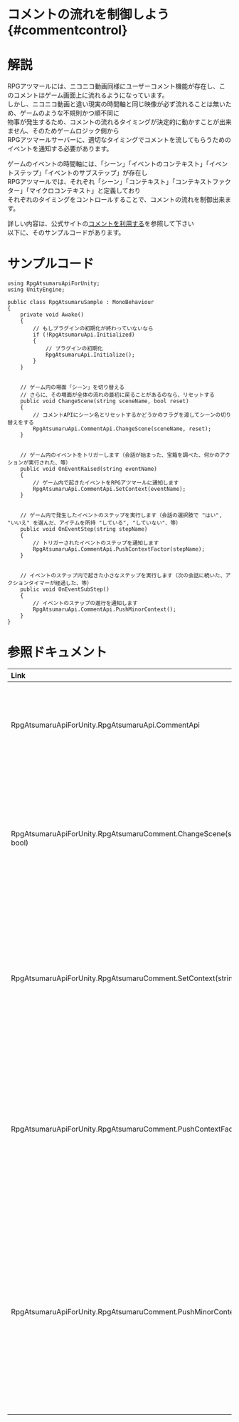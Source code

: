 コメントの流れを制御しよう {#commentcontrol}
===

# 解説

RPGアツマールには、ニコニコ動画同様にユーザーコメント機能が存在し、このコメントはゲーム画面上に流れるようになっています。  
しかし、ニコニコ動画と違い現実の時間軸と同じ映像が必ず流れることは無いため、ゲームのような不規則かつ順不同に  
物事が発生するため、コメントの流れるタイミングが決定的に動かすことが出来ません、そのためゲームロジック側から  
RPGアツマールサーバーに、適切なタイミングでコメントを流してもらうためのイベントを通知する必要があります。

ゲームのイベントの時間軸には、「シーン」「イベントのコンテキスト」「イベントステップ」「イベントのサブステップ」が存在し  
RPGアツマールでは、それぞれ「シーン」「コンテキスト」「コンテキストファクター」「マイクロコンテキスト」と定義しており  
それぞれのタイミングをコントロールすることで、コメントの流れを制御出来ます。

詳しい内容は、公式サイトの[コメントを利用する](https://atsumaru.github.io/api-references/comment)を参照して下さい  
以下に、そのサンプルコードがあります。

# サンプルコード

~~~{.cs}
using RpgAtsumaruApiForUnity;
using UnityEngine;

public class RpgAtsumaruSample : MonoBehaviour
{
    private void Awake()
    {
        // もしプラグインの初期化が終わっていないなら
        if (!RpgAtsumaruApi.Initialized)
        {
            // プラグインの初期化
            RpgAtsumaruApi.Initialize();
        }
    }


    // ゲーム内の場面「シーン」を切り替える
    // さらに、その場面が全体の流れの最初に戻ることがあるのなら、リセットする
    public void ChangeScene(string sceneName, bool reset)
    {
        // コメントAPIにシーン名とリセットするかどうかのフラグを渡してシーンの切り替えをする
        RpgAtsumaruApi.CommentApi.ChangeScene(sceneName, reset);
    }


    // ゲーム内のイベントをトリガーします（会話が始まった、宝箱を調べた、何かのアクションが実行された、等）
    public void OnEventRaised(string eventName)
    {
        // ゲーム内で起きたイベントをRPGアツマールに通知します
        RpgAtsumaruApi.CommentApi.SetContext(eventName);
    }


    // ゲーム内で発生したイベントのステップを実行します（会話の選択肢で "はい", "いいえ" を選んだ、アイテムを所持 "している", "していない"、等）
    public void OnEventStep(string stepName)
    {
        // トリガーされたイベントのステップを通知します
        RpgAtsumaruApi.CommentApi.PushContextFactor(stepName);
    }


    // イベントのステップ内で起きた小さなステップを実行します（次の会話に続いた、アクションタイマーが経過した、等）
    public void OnEventSubStep()
    {
        // イベントのステップの進行を通知します
        RpgAtsumaruApi.CommentApi.PushMinorContext();
    }
}
~~~

# 参照ドキュメント

| Link | Help |
| :--- | :--- |
| RpgAtsumaruApiForUnity.RpgAtsumaruApi.CommentApi | コメントAPIを取得するプロパティ |
| RpgAtsumaruApiForUnity.RpgAtsumaruComment.ChangeScene(string, bool) | RPGアツマールにシーンが変わったことを通知する関数 |
| RpgAtsumaruApiForUnity.RpgAtsumaruComment.SetContext(string) | RPGアツマールにイベントが起きたことを通知する関数 |
| RpgAtsumaruApiForUnity.RpgAtsumaruComment.PushContextFactor(string) | RPGアツマールにイベント内ステップが起きたことを通知する関数 |
| RpgAtsumaruApiForUnity.RpgAtsumaruComment.PushMinorContext() | RPGアツマールにイベント内ステップのサブステップが進んだことを通知する関数 |
